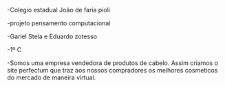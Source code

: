 -Colegio estadual João de faria pioli

-projeto pensamento computacional

-Gariel Stela e Eduardo zotesso

-1º C

-Somos uma empresa vendedora de produtos de cabelo. Assim criamos o site perfectum que traz aos nossos compradores os melhores cosmeticos do mercado de maneira virtual.
